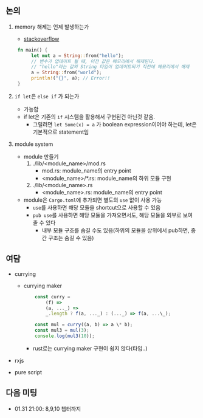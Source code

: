 ## 논의

1. memory 해제는 언제 발생하는가
   - [stackoverflow](https://stackoverflow.com/questions/48227347/does-rust-free-up-the-memory-of-overwritten-variables)
   ```rs
    fn main() {
         let mut a = String::from("hello");
         // 변수가 업데이트 될 때, 이전 값은 메모리에서 해제된다.
         // "hello"라는 값의 String 타입이 업데이트되기 직전에 메모리에서 해제
         a = String::from("world");
         println!("{}", a); // Error!!
    }
   ```
2. `if let`은 `else if` 가 되는가

   - 가능함
   - if let은 기존의 `if` 시스템을 활용해서 구현된건 아닌것 같음.
     - 그럴려면 `let Some(x) = a` 가 boolean expression이어야 하는데, let은 기본적으로 statement임

3. module system
   - module 만들기
     1. ./lib/<module_name>/mod.rs
        - mod.rs: module_name의 entry point
        - <module_name>/\*.rs: module_name의 하위 모듈 구현
     2. ./lib/<module_name>.rs
        - <module_name>.rs: module_name의 entry point
   - module은 `Cargo.toml`에 추가되면 별도의 `use` 없이 사용 가능
     - `use`를 사용하면 해당 모듈을 shortcut으로 사용할 수 있음
     - `pub use`를 사용하면 해당 모듈을 가져오면서도, 해당 모듈을 외부로 보여줄 수 있다
       - 내부 모듈 구조를 숨길 수도 있음(하위의 모듈을 상위에서 pub하면, 중간 구조는 숨길 수 있음)

## 여담

- currying

  - currying maker

    ```js
        const curry =
            (f) =>
            (a, ..._) =>
            _.length ? f(a, ..._) : (..._) => f(a, ...\_);

        const mul = curry((a, b) => a \* b);
        const mul3 = mul(3);
        console.log(mul3(10));
    ```

    - rust로는 currying maker 구현이 쉽지 않다(타입..)

- rxjs
- pure script

## 다음 미팅

- 01.31 21:00: 8,9,10 챕터까지
